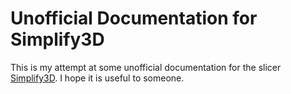 # Unofficial Documentation for Simplify3D

This is my attempt at some unofficial documentation for the slicer [Simplify3D](http://www.simplify3d.com/). I hope it is useful to someone.